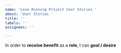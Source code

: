 ```yaml
---
name: 'Love Running Project User Stories '
about: 'User Stories '
title: ''
labels: ''
assignees: ''

---
```


In order to **receive benefit** as a **role**, I can **goal / desire**
